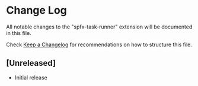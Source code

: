 # Change Log
All notable changes to the "spfx-task-runner" extension will be documented in this file.

Check [Keep a Changelog](http://keepachangelog.com/) for recommendations on how to structure this file.

## [Unreleased]
- Initial release